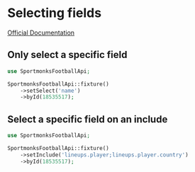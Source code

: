 # Selecting fields

[Official Documentation](https://docs.sportmonks.com/football2/api/request-options/selecting-fields)

## Only select a specific field

```php
use SportmonksFootballApi;

SportmonksFootballApi::fixture()
	->setSelect('name')
	->byId(18535517);
```

## Select a specific field on an include

```php
use SportmonksFootballApi;

SportmonksFootballApi::fixture()
	->setInclude('lineups.player;lineups.player.country')
	->byId(18535517);
```
